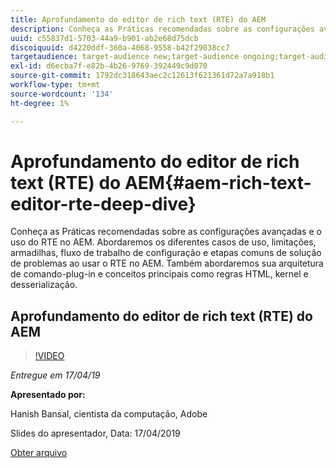 ```yaml
---
title: Aprofundamento do editor de rich text (RTE) do AEM
description: Conheça as Práticas recomendadas sobre as configurações avançadas e o uso do RTE no AEM. Abordaremos os diferentes casos de uso, limitações, armadilhas, fluxo de trabalho de configuração e etapas comuns de solução de problemas ao usar o RTE no AEM. Também abordaremos sua arquitetura de comando-plug-in e conceitos principais como regras HTML, kernel e desserialização.
uuid: c55837d1-5703-44a9-b901-ab2e68d75dcb
discoiquuid: d4220ddf-360a-4068-9558-b42f29038cc7
targetaudience: target-audience new;target-audience ongoing;target-audience upgrader
exl-id: d6ecba7f-e82b-4b26-9769-392449c9d070
source-git-commit: 1792dc318643aec2c12613f621361d72a7a918b1
workflow-type: tm+mt
source-wordcount: '134'
ht-degree: 1%

---
```


# Aprofundamento do editor de rich text (RTE) do AEM{#aem-rich-text-editor-rte-deep-dive}

Conheça as Práticas recomendadas sobre as configurações avançadas e o uso do RTE no AEM. Abordaremos os diferentes casos de uso, limitações, armadilhas, fluxo de trabalho de configuração e etapas comuns de solução de problemas ao usar o RTE no AEM. Também abordaremos sua arquitetura de comando-plug-in e conceitos principais como regras HTML, kernel e desserialização.

## Aprofundamento do editor de rich text (RTE) do AEM

>[!VIDEO](https://video.tv.adobe.com/v/27087/?quality=9)

*Entregue em 17/04/19*

**Apresentado por:**

Hanish Bansal, cientista da computação, Adobe

Slides do apresentador, Data: 17/04/2019

[Obter arquivo](assets/aem-gems-aem-rte-04172019.pdf)
